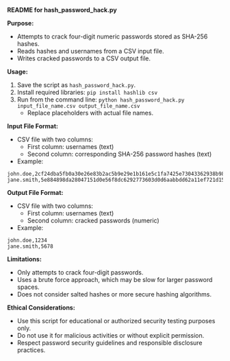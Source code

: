  **README for hash_password_hack.py**

**Purpose:**

- Attempts to crack four-digit numeric passwords stored as SHA-256 hashes.
- Reads hashes and usernames from a CSV input file.
- Writes cracked passwords to a CSV output file.

**Usage:**

1. Save the script as `hash_password_hack.py`.
2. Install required libraries: `pip install hashlib csv`
3. Run from the command line: `python hash_password_hack.py input_file_name.csv output_file_name.csv`
    - Replace placeholders with actual file names.

**Input File Format:**

- CSV file with two columns:
    - First column: usernames (text)
    - Second column: corresponding SHA-256 password hashes (text)
- Example:

```csv
john.doe,2cf24dba5fb0a30e26e83b2ac5b9e29e1b161e5c1fa7425e73043362938b9824
jane.smith,5e884898da28047151d0e56f8dc6292773603d0d6aabbdd62a11ef721d1542d8
```

**Output File Format:**

- CSV file with two columns:
    - First column: usernames (text)
    - Second column: cracked passwords (numeric)
- Example:

```csv
john.doe,1234
jane.smith,5678
```

**Limitations:**

- Only attempts to crack four-digit passwords.
- Uses a brute force approach, which may be slow for larger password spaces.
- Does not consider salted hashes or more secure hashing algorithms.

**Ethical Considerations:**

- Use this script for educational or authorized security testing purposes only.
- Do not use it for malicious activities or without explicit permission.
- Respect password security guidelines and responsible disclosure practices.
